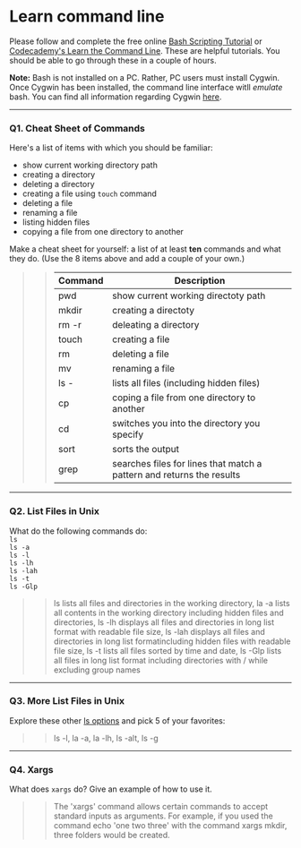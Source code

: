 # Learn command line

Please follow and complete the free online [Bash Scripting Tutorial](https://ryanstutorials.net/bash-scripting-tutorial/) or [Codecademy's Learn the Command Line](https://www.codecademy.com/learn/learn-the-command-line). These are helpful tutorials. You should be able to go through these in a couple of hours.

**Note:** Bash is not installed on a PC. Rather, PC users must install Cygwin. Once Cygwin has been installed, the command line interface witll _emulate_ bash. You can find all information regarding Cygwin [here](https://www.cygwin.com/).

---

### Q1.  Cheat Sheet of Commands  

Here's a list of items with which you should be familiar:  
* show current working directory path
* creating a directory
* deleting a directory
* creating a file using `touch` command
* deleting a file
* renaming a file
* listing hidden files
* copying a file from one directory to another

Make a cheat sheet for yourself: a list of at least **ten** commands and what they do.  (Use the 8 items above and add a couple of your own.)  

> > Command | Description
> > ------- | -----------
> > pwd | show current working directoty path
> > mkdir | creating a directoty
> > rm -r | deleating a directory
> > touch | creating a file
> > rm <filename> | deleting a file
> > mv <old file name> <new file name> | renaming a file
> > ls - | lists all files (including hidden files)
> > cp <filename> <new directory> | coping a file from one directory to another
> > cd | switches you into the directory you specify
> > sort | sorts the output
> > grep | searches files for lines that match a pattern and returns the results
---

### Q2.  List Files in Unix   

What do the following commands do:  
`ls`  
`ls -a`  
`ls -l`  
`ls -lh`  
`ls -lah`  
`ls -t`  
`ls -Glp`  

> > ls lists all files and directories in the working directory, la -a lists all contents in the working directory 
including hidden files and directories, ls -lh displays all files and directories in long list format with readable 
file size, ls -lah displays all files and directories in long list formatincluding hidden files with readable file 
size, ls -t lists all files sorted by time and date, ls -Glp lists all files in long list format including 
directories with / while excluding group names

---

### Q3.  More List Files in Unix  

Explore these other [ls options](http://www.techonthenet.com/unix/basic/ls.php) and pick 5 of your favorites:

> > ls -l, la -a, la -lh, ls -alt, ls -g

---

### Q4.  Xargs   

What does `xargs` do? Give an example of how to use it.

> > The 'xargs' command allows certain commands to accept standard inputs as arguments. For example, if you used 
the command echo 'one two three' with the command xargs mkdir, three folders would be created. 

 

